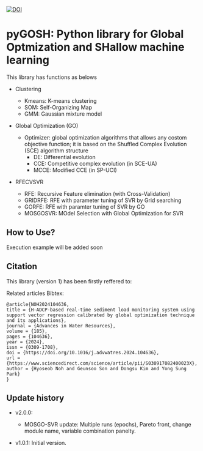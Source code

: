 [![DOI](https://zenodo.org/badge/DOI/10.5281/zenodo.8198535.svg)](https://doi.org/10.5281/zenodo.8198535)

# pyGOSH: Python library for Global Optmization and SHallow machine learning

This library has functions as belows

- Clustering
    - Kmeans: K-means clustering
    - SOM: Self-Organizing Map
    - GMM: Gaussian mixture model
    
- Global Optimization (GO)
    - Optimizer: global optimization algorithms that allows any costom objective function; it is based on the Shuffled Complex Evolution (SCE) algorithm structure
        - DE: Differential evolution 
        - CCE: Competitive complex evolution (in SCE-UA)
        - MCCE: Modified CCE (in SP-UCI)
        
- RFECVSVR
    - RFE: Recursive Feature elimination (with Cross-Validation)
    - GRIDRFE: RFE with parameter tuning of SVR by Grid searching
	- GORFE: RFE with paramter tuning of SVR by GO
	- MOSGOSVR: MOdel Selection with Global Optimization for SVR
    
## How to Use?

Execution example will be added soon

## Citation

This library (version 1) has been firstly reffered to:

Related articles Bibtex: 

```
@article{NOH2024104636,
title = {H-ADCP-based real-time sediment load monitoring system using support vector regression calibrated by global optimization technique and its applications},
journal = {Advances in Water Resources},
volume = {185},
pages = {104636},
year = {2024},
issn = {0309-1708},
doi = {https://doi.org/10.1016/j.advwatres.2024.104636},
url = {https://www.sciencedirect.com/science/article/pii/S030917082400023X},
author = {Hyoseob Noh and Geunsoo Son and Dongsu Kim and Yong Sung Park}
}
```

## Update history

- v2.0.0: 
	- MOSGO-SVR update: Multiple runs (epochs), Pareto front, change module name, variable combination panelty.

- v1.0.1: Initial version.

